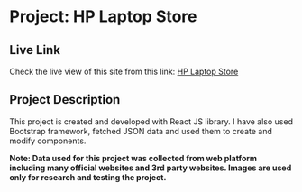 <!-- Project title -->

# Project: HP Laptop Store

<!-- live link -->

## Live Link

Check the live view of this site from this link: [HP Laptop Store](http://localhost:3000)

<!-- Project Description -->

## Project Description

This project is created and developed with React JS library. I have also used Bootstrap framework, fetched JSON data and used them to create and modify components.

**Note: Data used for this project was collected from web platform including many official websites and 3rd party websites. Images are used only for research and testing the project.**
